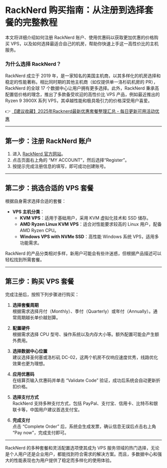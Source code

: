 # RackNerd 购买指南：从注册到选择套餐的完整教程

本文将详细介绍如何注册 RackNerd 账户、使用优惠码以获取更加优惠的价格购买 VPS，以及如何选择最适合自己的机房，帮助你快速上手这一高性价比的主机服务。

### 为什么选择 RackNerd？

RackNerd 成立于 2019 年，是一家知名的美国主机商，以其多样化的机房选择和稳定的性能著称。相比同时期的其他主机商（如仅提供单一洛杉矶机房的 PR），RackNerd 的全球 17 个数据中心让用户拥有更多选择。此外，RackNerd 秉承高配置低价格的理念，推出了多款备受欢迎的高性价比 VPS 产品，例如最近推出的 Ryzen 9 3900X 系列 VPS，其卓越性能和极具吸引力的价格深受用户喜爱。

👉 [【建议收藏】2025年Racknerd最新优惠套餐整理汇总 - 每日更新可用活动优惠](https://bit.ly/Rack_Nerd)

---

## 第一步：注册 RackNerd 账户

1. 进入 [RackNerd 官方网站](https://bit.ly/Rack_Nerd)。
2. 点击页面右上角的 “MY ACCOUNT”，然后选择“Register”。
3. 按提示完成注册信息的填写，即可成功创建账号。

---

## 第二步：挑选合适的 VPS 套餐

根据自身需求选择合适的套餐：

- **VPS 主机分类**：
  - **KVM VPS**：适用于基础用户，采用 KVM 虚拟化技术和 SSD 储存。
  - **AMD Ryzen Linux KVM VPS**：适合对性能要求较高的 Linux 用户，配备 AMD Ryzen CPU。
  - **Windows VPS with NVMe SSD**：高性能 Windows 系统 VPS，适用多功能需求。

RackNerd 的产品分类相对多样，新用户可能会有些许迷惑，但根据产品描述可以轻松找到所需套餐。

---

## 第三步：购买 VPS 套餐

完成注册后，按照下列步骤进行购买：

1. **选择套餐周期**  
   根据需求选择月付（Monthly）、季付（Quarterly）或年付（Annually）。通常周期越长单价越划算。
   
2. **配置硬件**  
   根据需求选择 CPU 型号、操作系统以及内存大小等。额外配置可能会产生额外费用。
   
3. **选择数据中心位置**  
   建议选择圣何塞或洛杉矶 DC-02，这两个机房不仅响应速度优秀，线路优化效果也更为理想。

4. **应用优惠码**  
   在结算页输入优惠码并单击 “Validate Code” 验证，成功后系统会自动更新折扣价格。

5. **选择支付方式**  
   RackNerd 支持多种支付方式，包括 PayPal、支付宝、信用卡、比特币和银联卡等，中国用户建议首选支付宝。

6. **完成支付**  
   点击 “Complete Order” 后，系统会生成发票，确认信息无误后点击右上角 “Pay now”，完成支付即可。

---

RackNerd 的多种套餐和灵活配置选项使其成为 VPS 服务领域的热门选择，无论是个人用户还是企业用户，都能找到符合需求的解决方案。而且，多数据中心和强大的性能表现也为用户提供了稳定而多样化的使用体验。
